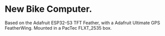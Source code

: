 # New Bike Computer.

Based on the Adafruit ESP32-S3 TFT Feather, with a Adafruit Ultimate GPS
FeatherWing.  Mounted in a PacTec FLXT_2535 box.

